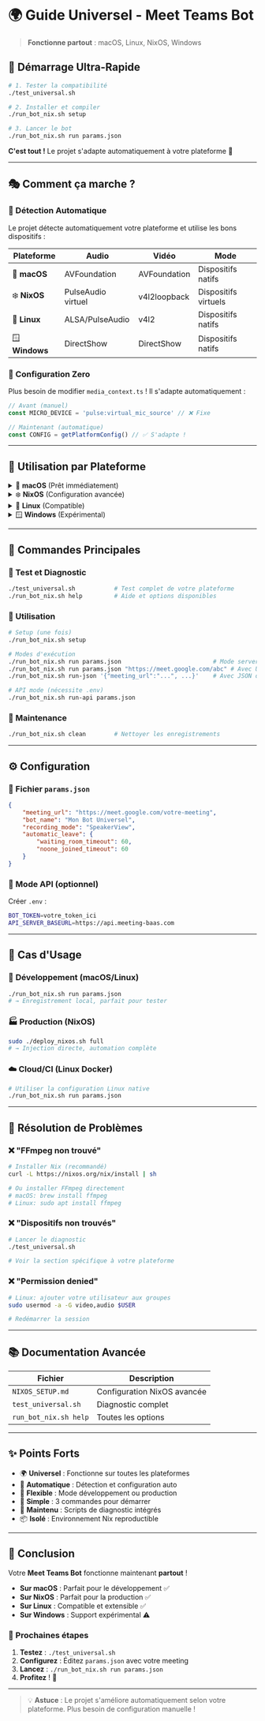 # 🌍 Guide Universel - Meet Teams Bot

> **Fonctionne partout** : macOS, Linux, NixOS, Windows

## 🚀 Démarrage Ultra-Rapide

```bash
# 1. Tester la compatibilité
./test_universal.sh

# 2. Installer et compiler
./run_bot_nix.sh setup

# 3. Lancer le bot
./run_bot_nix.sh run params.json
```

**C'est tout !** Le projet s'adapte automatiquement à votre plateforme 🎯

---

## 🎭 Comment ça marche ?

### 🔄 Détection Automatique

Le projet détecte automatiquement votre plateforme et utilise les bons dispositifs :

| Plateforme | Audio | Vidéo | Mode |
|------------|-------|-------|------|
| 🍎 **macOS** | AVFoundation | AVFoundation | Dispositifs natifs |
| ❄️ **NixOS** | PulseAudio virtuel | v4l2loopback | Dispositifs virtuels |
| 🐧 **Linux** | ALSA/PulseAudio | v4l2 | Dispositifs natifs |
| 🪟 **Windows** | DirectShow | DirectShow | Dispositifs natifs |

### 🎯 Configuration Zero

Plus besoin de modifier `media_context.ts` ! Il s'adapte automatiquement :

```typescript
// Avant (manuel)
const MICRO_DEVICE = 'pulse:virtual_mic_source' // ❌ Fixe

// Maintenant (automatique)
const CONFIG = getPlatformConfig() // ✅ S'adapte !
```

---

## 📱 Utilisation par Plateforme

<details>
<summary>🍎 <strong>macOS</strong> (Prêt immédiatement)</summary>

### Statut : ✅ **PRÊT À UTILISER**

```bash
# Test rapide
./test_universal.sh

# Démarrage
./run_bot_nix.sh setup
./run_bot_nix.sh run params.json
```

**Ce qui fonctionne :**
- ✅ Détection automatique des dispositifs natifs
- ✅ Extension Chrome + Playwright
- ✅ Enregistrement audio/vidéo
- ✅ Nix environment isolé

**Limitations :**
- 📁 Enregistre dans `/tmp/` au lieu d'injecter directement
- 🎥 Pour injection directe : installer OBS Virtual Camera

</details>

<details>
<summary>❄️ <strong>NixOS</strong> (Configuration avancée)</summary>

### Statut : ✅ **CONFIGURATION AVANCÉE**

```bash
# Configuration système
sudo ./deploy_nixos.sh full

# Test des dispositifs virtuels
./setup_virtual_devices_nix.sh

# Utilisation
./run_bot_nix.sh run params.json
```

**Ce qui fonctionne :**
- ✅ Dispositifs virtuels automatiques (`/dev/video10`, `virtual_mic_source`)
- ✅ Injection directe dans les meetings
- ✅ Services systemd intégrés
- ✅ Configuration déclarative

**Avantages :**
- 🎯 **Idéal pour la production**
- 🤖 Automation complète
- 🔒 Isolation système

</details>

<details>
<summary>🐧 <strong>Linux</strong> (Compatible)</summary>

### Statut : ✅ **FONCTIONNEL**

```bash
# Test rapide
./test_universal.sh

# Avec Nix (recommandé)
./run_bot_nix.sh setup
./run_bot_nix.sh run params.json

# Ou classique
npm install --prefix recording_server
cd recording_server && node build/src/main.js
```

**Ce qui fonctionne :**
- ✅ Dispositifs natifs (`/dev/video0`, ALSA)
- ✅ Compatibilité la plupart des distributions
- ✅ Peut upgrader vers NixOS facilement

**Optionnel (pour injection directe) :**
```bash
# Installer v4l2loopback
sudo apt install v4l2loopback-dkms

# Configurer PulseAudio virtuel
# (voir NIXOS_SETUP.md pour les détails)
```

</details>

<details>
<summary>🪟 <strong>Windows</strong> (Expérimental)</summary>

### Statut : ⚠️ **EXPÉRIMENTAL**

```bash
# Via WSL2 (recommandé)
./test_universal.sh
./run_bot_nix.sh setup
./run_bot_nix.sh run params.json

# Ou Git Bash/MSYS2
# (peut nécessiter des ajustements)
```

**Recommandations :**
- 🔄 Utiliser WSL2 avec Ubuntu
- 🔧 Installer FFmpeg pour Windows
- 🎯 Tester les dispositifs DirectShow

</details>

---

## 🔧 Commandes Principales

### 🧪 Test et Diagnostic

```bash
./test_universal.sh           # Test complet de votre plateforme
./run_bot_nix.sh help         # Aide et options disponibles
```

### 🚀 Utilisation

```bash
# Setup (une fois)
./run_bot_nix.sh setup

# Modes d'exécution
./run_bot_nix.sh run params.json                          # Mode serverless
./run_bot_nix.sh run params.json "https://meet.google.com/abc" # Avec URL custom
./run_bot_nix.sh run-json '{"meeting_url":"...", ...}'    # Avec JSON direct

# API mode (nécessite .env)
./run_bot_nix.sh run-api params.json
```

### 🧹 Maintenance

```bash
./run_bot_nix.sh clean        # Nettoyer les enregistrements
```

---

## ⚙️ Configuration

### 📄 Fichier `params.json`

```json
{
    "meeting_url": "https://meet.google.com/votre-meeting",
    "bot_name": "Mon Bot Universel",
    "recording_mode": "SpeakerView",
    "automatic_leave": {
        "waiting_room_timeout": 60,
        "noone_joined_timeout": 60
    }
}
```

### 🔐 Mode API (optionnel)

Créer `.env` :
```bash
BOT_TOKEN=votre_token_ici
API_SERVER_BASEURL=https://api.meeting-baas.com
```

---

## 🎯 Cas d'Usage

### 🧪 **Développement** (macOS/Linux)
```bash
./run_bot_nix.sh run params.json
# → Enregistrement local, parfait pour tester
```

### 🏭 **Production** (NixOS)
```bash
sudo ./deploy_nixos.sh full
# → Injection directe, automation complète
```

### ☁️ **Cloud/CI** (Linux Docker)
```bash
# Utiliser la configuration Linux native
./run_bot_nix.sh run params.json
```

---

## 🐛 Résolution de Problèmes

### ❌ "FFmpeg non trouvé"
```bash
# Installer Nix (recommandé)
curl -L https://nixos.org/nix/install | sh

# Ou installer FFmpeg directement
# macOS: brew install ffmpeg
# Linux: sudo apt install ffmpeg
```

### ❌ "Dispositifs non trouvés"
```bash
# Lancer le diagnostic
./test_universal.sh

# Voir la section spécifique à votre plateforme
```

### ❌ "Permission denied"
```bash
# Linux: ajouter votre utilisateur aux groupes
sudo usermod -a -G video,audio $USER

# Redémarrer la session
```

---

## 📚 Documentation Avancée

| Fichier | Description |
|---------|-------------|
| `NIXOS_SETUP.md` | Configuration NixOS avancée |
| `test_universal.sh` | Diagnostic complet |
| `run_bot_nix.sh help` | Toutes les options |

---

## ✨ Points Forts

- 🌍 **Universel** : Fonctionne sur toutes les plateformes
- 🔄 **Automatique** : Détection et configuration auto
- 🎯 **Flexible** : Mode développement ou production
- 🚀 **Simple** : 3 commandes pour démarrer
- 🔧 **Maintenu** : Scripts de diagnostic intégrés
- 📦 **Isolé** : Environnement Nix reproductible

---

## 🎉 Conclusion

Votre **Meet Teams Bot** fonctionne maintenant **partout** ! 

- **Sur macOS** : Parfait pour le développement ✅
- **Sur NixOS** : Parfait pour la production ✅  
- **Sur Linux** : Compatible et extensible ✅
- **Sur Windows** : Support expérimental ⚠️

### 🚀 Prochaines étapes

1. **Testez** : `./test_universal.sh`
2. **Configurez** : Éditez `params.json` avec votre meeting
3. **Lancez** : `./run_bot_nix.sh run params.json`
4. **Profitez** ! 🎊

---

> 💡 **Astuce** : Le projet s'améliore automatiquement selon votre plateforme. Plus besoin de configuration manuelle ! 